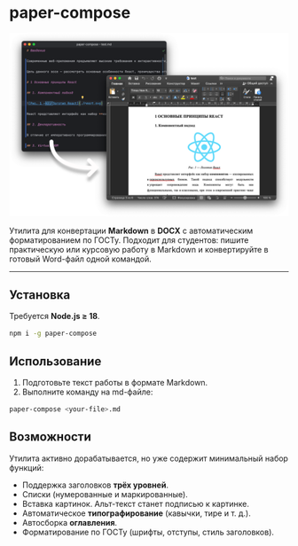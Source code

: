 # paper-compose

![Logo](./readme.png)

Утилита для конвертации **Markdown** в **DOCX** с автоматическим форматированием по ГОСТу.
Подходит для студентов: пишите практическую или курсовую работу в Markdown и конвертируйте в готовый Word-файл одной 
командой.

---

## Установка

Требуется **Node.js ≥ 18**.

```bash
npm i -g paper-compose
```

## Использование

1. Подготовьте текст работы в формате Markdown.
2. Выполните команду на md-файле:

```bash
paper-compose <your-file>.md
```

## Возможности

Утилита активно дорабатывается, но уже содержит минимальный набор функций:

* Поддержка заголовков **трёх уровней**.
* Списки (нумерованные и маркированные).
* Вставка картинок. Альт-текст станет подписью к картинке.
* Автоматическое **типографирование** (кавычки, тире и т. д.).
* Автосборка **оглавления**.
* Форматирование по ГОСТу (шрифты, отступы, стиль заголовков).

